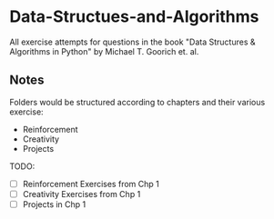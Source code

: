 # Data-Structues-and-Algorithms
All exercise attempts for questions in the book "Data Structures &amp; Algorithms in Python" by Michael T. Goorich et. al.
## Notes
Folders would be structured according to chapters and their various exercise:
- Reinforcement
- Creativity
- Projects

TODO:
- [ ] Reinforcement Exercises from Chp 1
- [ ] Creativity Exercises from Chp 1
- [ ] Projects in Chp 1